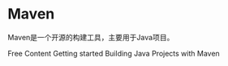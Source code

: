 # Maven

Maven是一个开源的构建工具，主要用于Java项目。

<ResourceGroupTitle>Free Content</ResourceGroupTitle>
<BadgeLink colorScheme='blue' badgeText='Official Site' href='https://maven.apache.org/guides/getting-started/'>Getting started</BadgeLink>
<BadgeLink colorScheme='yellow' badgeText='Read' href='https://spring.io/guides/gs/maven/'>Building Java Projects with Maven</BadgeLink>
